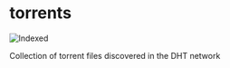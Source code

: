 torrents 
========
![Indexed](https://img.shields.io/badge/indexed-38466-blue)

Collection of torrent files discovered in the DHT network
